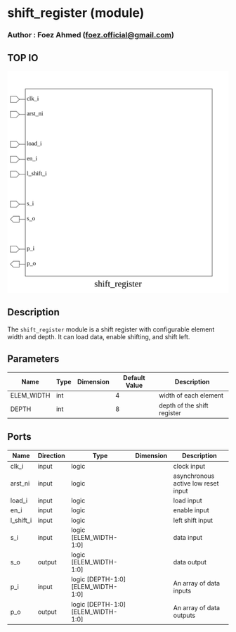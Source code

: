 # shift_register (module)

### Author : Foez Ahmed (foez.official@gmail.com)

## TOP IO
<img src="./shift_register_top.svg">

## Description

The `shift_register` module is a shift register with configurable element width and depth. It can
load data, enable shifting, and shift left.

## Parameters
|Name|Type|Dimension|Default Value|Description|
|-|-|-|-|-|
|ELEM_WIDTH|int||4|width of each element|
|DEPTH|int||8|depth of the shift register|

## Ports
|Name|Direction|Type|Dimension|Description|
|-|-|-|-|-|
|clk_i|input|logic|| clock input|
|arst_ni|input|logic|| asynchronous active low reset input|
|load_i|input|logic|| load input|
|en_i|input|logic|| enable input|
|l_shift_i|input|logic|| left shift input|
|s_i|input|logic [ELEM_WIDTH-1:0]|| data input|
|s_o|output|logic [ELEM_WIDTH-1:0]|| data output|
|p_i|input|logic [DEPTH-1:0][ELEM_WIDTH-1:0]|| An array of data inputs|
|p_o|output|logic [DEPTH-1:0][ELEM_WIDTH-1:0]|| An array of data outputs|
